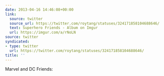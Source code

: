 ```yaml
---
date: 2013-04-16 14:46:08+00:00
link:
  source: twitter
  source_url: https://twitter.com/roytang/statuses/324171858104688646/
  text: Superhero Friends - Album on Imgur
  url: https://imgur.com/a/rNoLN
source: twitter
syndicated:
- type: twitter
  url: https://twitter.com/roytang/statuses/324171858104688646/
title: ''
---
```


Marvel and DC Friends: